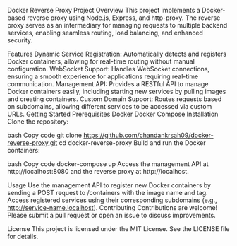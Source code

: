 Docker Reverse Proxy Project
Overview
This project implements a Docker-based reverse proxy using Node.js, Express, and http-proxy. The reverse proxy serves as an intermediary for managing requests to multiple backend services, enabling seamless routing, load balancing, and enhanced security.

Features
Dynamic Service Registration: Automatically detects and registers Docker containers, allowing for real-time routing without manual configuration.
WebSocket Support: Handles WebSocket connections, ensuring a smooth experience for applications requiring real-time communication.
Management API: Provides a RESTful API to manage Docker containers easily, including starting new services by pulling images and creating containers.
Custom Domain Support: Routes requests based on subdomains, allowing different services to be accessed via custom URLs.
Getting Started
Prerequisites
Docker
Docker Compose
Installation
Clone the repository:

bash
Copy code
git clone https://github.com/chandankrsah09/docker-reverse-proxy.git
cd docker-reverse-proxy
Build and run the Docker containers:

bash
Copy code
docker-compose up
Access the management API at http://localhost:8080 and the reverse proxy at http://localhost.

Usage
Use the management API to register new Docker containers by sending a POST request to /containers with the image name and tag.
Access registered services using their corresponding subdomains (e.g., http://service-name.localhost).
Contributing
Contributions are welcome! Please submit a pull request or open an issue to discuss improvements.

License
This project is licensed under the MIT License. See the LICENSE file for details.

